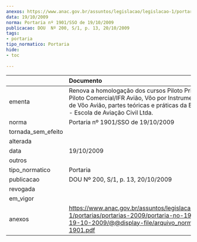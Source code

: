 ```yaml
---
anexos: https://www.anac.gov.br/assuntos/legislacao/legislacao-1/portarias/portarias-2009/portaria-no-1901-sso-de-19-10-2009/@@display-file/arquivo_norma/pa2009-1901.pdf
data: 19/10/2009
norma: Portaria nº 1901/SSO de 19/10/2009
publicacao: DOU  Nº 200, S/1, p. 13, 20/10/2009
tags:
- portaria
tipo_normatico: Portaria
hide: 
- toc 
 
---
```


|                    | Documento                                                                                                                                                                                                |
|:-------------------|:---------------------------------------------------------------------------------------------------------------------------------------------------------------------------------------------------------|
| ementa             | Renova a homologação dos cursos Piloto Privado Avião, Piloto Comercial/IFR Avião, Vôo por Instrumento, Instrutor de Vôo Avião, partes teóricas e práticas da BORN TO FLY - Escola de Aviação Civil Ltda. |
| norma              | Portaria nº 1901/SSO de 19/10/2009                                                                                                                                                                       |
| tornada_sem_efeito |                                                                                                                                                                                                          |
| alterada           |                                                                                                                                                                                                          |
| data               | 19/10/2009                                                                                                                                                                                               |
| outros             |                                                                                                                                                                                                          |
| tipo_normatico     | Portaria                                                                                                                                                                                                 |
| publicacao         | DOU  Nº 200, S/1, p. 13, 20/10/2009                                                                                                                                                                      |
| revogada           |                                                                                                                                                                                                          |
| em_vigor           |                                                                                                                                                                                                          |
| anexos             | https://www.anac.gov.br/assuntos/legislacao/legislacao-1/portarias/portarias-2009/portaria-no-1901-sso-de-19-10-2009/@@display-file/arquivo_norma/pa2009-1901.pdf                                        |